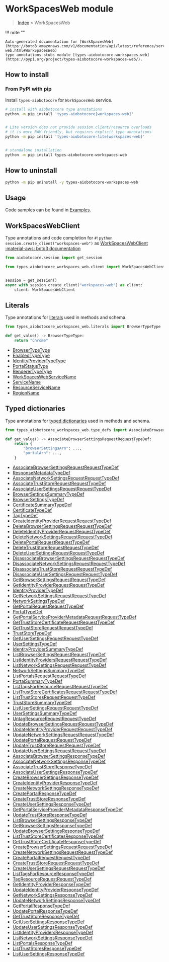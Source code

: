 # WorkSpacesWeb module

> [Index](../README.md) > WorkSpacesWeb


!!! note ""

    Auto-generated documentation for [WorkSpacesWeb](https://boto3.amazonaws.com/v1/documentation/api/latest/reference/services/workspaces-web.html#WorkSpacesWeb)
    type annotations stubs module [types-aiobotocore-workspaces-web](https://pypi.org/project/types-aiobotocore-workspaces-web/).

## How to install



### From PyPI with pip

Install `types-aiobotocore` for `WorkSpacesWeb` service.

```bash
# install with aiobotocore type annotations
python -m pip install 'types-aiobotocore[workspaces-web]'


# Lite version does not provide session.client/resource overloads
# it is more RAM-friendly, but requires explicit type annotations
python -m pip install 'types-aiobotocore-lite[workspaces-web]'


# standalone installation
python -m pip install types-aiobotocore-workspaces-web
```



## How to uninstall

```bash
python -m pip uninstall -y types-aiobotocore-workspaces-web
```

## Usage

Code samples can be found in [Examples](./usage.md).

## WorkSpacesWebClient

Type annotations and code completion for  `#!python session.create_client("workspaces-web")` as [WorkSpacesWebClient](./client.md)
[:material-aws: boto3 documentation](https://boto3.amazonaws.com/v1/documentation/api/latest/reference/services/workspaces-web.html#WorkSpacesWeb.Client)

```python title="Usage example"
from aiobotocore.session import get_session

from types_aiobotocore_workspaces_web.client import WorkSpacesWebClient


session = get_session()
async with session.create_client("workspaces-web") as client:
    client: WorkSpacesWebClient
```








## Literals

Type annotations for [literals](./literals.md) used in methods and schema.

```python title="Usage example"
from types_aiobotocore_workspaces_web.literals import BrowserTypeType

def get_value() -> BrowserTypeType:
    return "Chrome"
```

- [BrowserTypeType](./literals.md#browsertypetype)
- [EnabledTypeType](./literals.md#enabledtypetype)
- [IdentityProviderTypeType](./literals.md#identityprovidertypetype)
- [PortalStatusType](./literals.md#portalstatustype)
- [RendererTypeType](./literals.md#renderertypetype)
- [WorkSpacesWebServiceName](./literals.md#workspaceswebservicename)
- [ServiceName](./literals.md#servicename)
- [ResourceServiceName](./literals.md#resourceservicename)
- [RegionName](./literals.md#regionname)




## Typed dictionaries

Type annotations for [typed dictionaries](./type_defs.md) used in methods and schema.

```python title="Usage example"
from types_aiobotocore_workspaces_web.type_defs import AssociateBrowserSettingsRequestRequestTypeDef

def get_value() -> AssociateBrowserSettingsRequestRequestTypeDef:
    return {
        "browserSettingsArn": ...,
        "portalArn": ...,
    }
```

- [AssociateBrowserSettingsRequestRequestTypeDef](./type_defs.md#associatebrowsersettingsrequestrequesttypedef)
- [ResponseMetadataTypeDef](./type_defs.md#responsemetadatatypedef)
- [AssociateNetworkSettingsRequestRequestTypeDef](./type_defs.md#associatenetworksettingsrequestrequesttypedef)
- [AssociateTrustStoreRequestRequestTypeDef](./type_defs.md#associatetruststorerequestrequesttypedef)
- [AssociateUserSettingsRequestRequestTypeDef](./type_defs.md#associateusersettingsrequestrequesttypedef)
- [BrowserSettingsSummaryTypeDef](./type_defs.md#browsersettingssummarytypedef)
- [BrowserSettingsTypeDef](./type_defs.md#browsersettingstypedef)
- [CertificateSummaryTypeDef](./type_defs.md#certificatesummarytypedef)
- [CertificateTypeDef](./type_defs.md#certificatetypedef)
- [TagTypeDef](./type_defs.md#tagtypedef)
- [CreateIdentityProviderRequestRequestTypeDef](./type_defs.md#createidentityproviderrequestrequesttypedef)
- [DeleteBrowserSettingsRequestRequestTypeDef](./type_defs.md#deletebrowsersettingsrequestrequesttypedef)
- [DeleteIdentityProviderRequestRequestTypeDef](./type_defs.md#deleteidentityproviderrequestrequesttypedef)
- [DeleteNetworkSettingsRequestRequestTypeDef](./type_defs.md#deletenetworksettingsrequestrequesttypedef)
- [DeletePortalRequestRequestTypeDef](./type_defs.md#deleteportalrequestrequesttypedef)
- [DeleteTrustStoreRequestRequestTypeDef](./type_defs.md#deletetruststorerequestrequesttypedef)
- [DeleteUserSettingsRequestRequestTypeDef](./type_defs.md#deleteusersettingsrequestrequesttypedef)
- [DisassociateBrowserSettingsRequestRequestTypeDef](./type_defs.md#disassociatebrowsersettingsrequestrequesttypedef)
- [DisassociateNetworkSettingsRequestRequestTypeDef](./type_defs.md#disassociatenetworksettingsrequestrequesttypedef)
- [DisassociateTrustStoreRequestRequestTypeDef](./type_defs.md#disassociatetruststorerequestrequesttypedef)
- [DisassociateUserSettingsRequestRequestTypeDef](./type_defs.md#disassociateusersettingsrequestrequesttypedef)
- [GetBrowserSettingsRequestRequestTypeDef](./type_defs.md#getbrowsersettingsrequestrequesttypedef)
- [GetIdentityProviderRequestRequestTypeDef](./type_defs.md#getidentityproviderrequestrequesttypedef)
- [IdentityProviderTypeDef](./type_defs.md#identityprovidertypedef)
- [GetNetworkSettingsRequestRequestTypeDef](./type_defs.md#getnetworksettingsrequestrequesttypedef)
- [NetworkSettingsTypeDef](./type_defs.md#networksettingstypedef)
- [GetPortalRequestRequestTypeDef](./type_defs.md#getportalrequestrequesttypedef)
- [PortalTypeDef](./type_defs.md#portaltypedef)
- [GetPortalServiceProviderMetadataRequestRequestTypeDef](./type_defs.md#getportalserviceprovidermetadatarequestrequesttypedef)
- [GetTrustStoreCertificateRequestRequestTypeDef](./type_defs.md#gettruststorecertificaterequestrequesttypedef)
- [GetTrustStoreRequestRequestTypeDef](./type_defs.md#gettruststorerequestrequesttypedef)
- [TrustStoreTypeDef](./type_defs.md#truststoretypedef)
- [GetUserSettingsRequestRequestTypeDef](./type_defs.md#getusersettingsrequestrequesttypedef)
- [UserSettingsTypeDef](./type_defs.md#usersettingstypedef)
- [IdentityProviderSummaryTypeDef](./type_defs.md#identityprovidersummarytypedef)
- [ListBrowserSettingsRequestRequestTypeDef](./type_defs.md#listbrowsersettingsrequestrequesttypedef)
- [ListIdentityProvidersRequestRequestTypeDef](./type_defs.md#listidentityprovidersrequestrequesttypedef)
- [ListNetworkSettingsRequestRequestTypeDef](./type_defs.md#listnetworksettingsrequestrequesttypedef)
- [NetworkSettingsSummaryTypeDef](./type_defs.md#networksettingssummarytypedef)
- [ListPortalsRequestRequestTypeDef](./type_defs.md#listportalsrequestrequesttypedef)
- [PortalSummaryTypeDef](./type_defs.md#portalsummarytypedef)
- [ListTagsForResourceRequestRequestTypeDef](./type_defs.md#listtagsforresourcerequestrequesttypedef)
- [ListTrustStoreCertificatesRequestRequestTypeDef](./type_defs.md#listtruststorecertificatesrequestrequesttypedef)
- [ListTrustStoresRequestRequestTypeDef](./type_defs.md#listtruststoresrequestrequesttypedef)
- [TrustStoreSummaryTypeDef](./type_defs.md#truststoresummarytypedef)
- [ListUserSettingsRequestRequestTypeDef](./type_defs.md#listusersettingsrequestrequesttypedef)
- [UserSettingsSummaryTypeDef](./type_defs.md#usersettingssummarytypedef)
- [UntagResourceRequestRequestTypeDef](./type_defs.md#untagresourcerequestrequesttypedef)
- [UpdateBrowserSettingsRequestRequestTypeDef](./type_defs.md#updatebrowsersettingsrequestrequesttypedef)
- [UpdateIdentityProviderRequestRequestTypeDef](./type_defs.md#updateidentityproviderrequestrequesttypedef)
- [UpdateNetworkSettingsRequestRequestTypeDef](./type_defs.md#updatenetworksettingsrequestrequesttypedef)
- [UpdatePortalRequestRequestTypeDef](./type_defs.md#updateportalrequestrequesttypedef)
- [UpdateTrustStoreRequestRequestTypeDef](./type_defs.md#updatetruststorerequestrequesttypedef)
- [UpdateUserSettingsRequestRequestTypeDef](./type_defs.md#updateusersettingsrequestrequesttypedef)
- [AssociateBrowserSettingsResponseTypeDef](./type_defs.md#associatebrowsersettingsresponsetypedef)
- [AssociateNetworkSettingsResponseTypeDef](./type_defs.md#associatenetworksettingsresponsetypedef)
- [AssociateTrustStoreResponseTypeDef](./type_defs.md#associatetruststoreresponsetypedef)
- [AssociateUserSettingsResponseTypeDef](./type_defs.md#associateusersettingsresponsetypedef)
- [CreateBrowserSettingsResponseTypeDef](./type_defs.md#createbrowsersettingsresponsetypedef)
- [CreateIdentityProviderResponseTypeDef](./type_defs.md#createidentityproviderresponsetypedef)
- [CreateNetworkSettingsResponseTypeDef](./type_defs.md#createnetworksettingsresponsetypedef)
- [CreatePortalResponseTypeDef](./type_defs.md#createportalresponsetypedef)
- [CreateTrustStoreResponseTypeDef](./type_defs.md#createtruststoreresponsetypedef)
- [CreateUserSettingsResponseTypeDef](./type_defs.md#createusersettingsresponsetypedef)
- [GetPortalServiceProviderMetadataResponseTypeDef](./type_defs.md#getportalserviceprovidermetadataresponsetypedef)
- [UpdateTrustStoreResponseTypeDef](./type_defs.md#updatetruststoreresponsetypedef)
- [ListBrowserSettingsResponseTypeDef](./type_defs.md#listbrowsersettingsresponsetypedef)
- [GetBrowserSettingsResponseTypeDef](./type_defs.md#getbrowsersettingsresponsetypedef)
- [UpdateBrowserSettingsResponseTypeDef](./type_defs.md#updatebrowsersettingsresponsetypedef)
- [ListTrustStoreCertificatesResponseTypeDef](./type_defs.md#listtruststorecertificatesresponsetypedef)
- [GetTrustStoreCertificateResponseTypeDef](./type_defs.md#gettruststorecertificateresponsetypedef)
- [CreateBrowserSettingsRequestRequestTypeDef](./type_defs.md#createbrowsersettingsrequestrequesttypedef)
- [CreateNetworkSettingsRequestRequestTypeDef](./type_defs.md#createnetworksettingsrequestrequesttypedef)
- [CreatePortalRequestRequestTypeDef](./type_defs.md#createportalrequestrequesttypedef)
- [CreateTrustStoreRequestRequestTypeDef](./type_defs.md#createtruststorerequestrequesttypedef)
- [CreateUserSettingsRequestRequestTypeDef](./type_defs.md#createusersettingsrequestrequesttypedef)
- [ListTagsForResourceResponseTypeDef](./type_defs.md#listtagsforresourceresponsetypedef)
- [TagResourceRequestRequestTypeDef](./type_defs.md#tagresourcerequestrequesttypedef)
- [GetIdentityProviderResponseTypeDef](./type_defs.md#getidentityproviderresponsetypedef)
- [UpdateIdentityProviderResponseTypeDef](./type_defs.md#updateidentityproviderresponsetypedef)
- [GetNetworkSettingsResponseTypeDef](./type_defs.md#getnetworksettingsresponsetypedef)
- [UpdateNetworkSettingsResponseTypeDef](./type_defs.md#updatenetworksettingsresponsetypedef)
- [GetPortalResponseTypeDef](./type_defs.md#getportalresponsetypedef)
- [UpdatePortalResponseTypeDef](./type_defs.md#updateportalresponsetypedef)
- [GetTrustStoreResponseTypeDef](./type_defs.md#gettruststoreresponsetypedef)
- [GetUserSettingsResponseTypeDef](./type_defs.md#getusersettingsresponsetypedef)
- [UpdateUserSettingsResponseTypeDef](./type_defs.md#updateusersettingsresponsetypedef)
- [ListIdentityProvidersResponseTypeDef](./type_defs.md#listidentityprovidersresponsetypedef)
- [ListNetworkSettingsResponseTypeDef](./type_defs.md#listnetworksettingsresponsetypedef)
- [ListPortalsResponseTypeDef](./type_defs.md#listportalsresponsetypedef)
- [ListTrustStoresResponseTypeDef](./type_defs.md#listtruststoresresponsetypedef)
- [ListUserSettingsResponseTypeDef](./type_defs.md#listusersettingsresponsetypedef)


